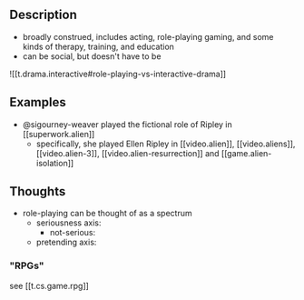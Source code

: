 
## Description

- broadly construed, includes acting, role-playing gaming, and some kinds of therapy, training, and education
- can be social, but doesn't have to be

![[t.drama.interactive#role-playing-vs-interactive-drama]]

## Examples

- @sigourney-weaver played the fictional role of Ripley in [[superwork.alien]]
  - specifically, she played Ellen Ripley in [[video.alien]], [[video.aliens]], [[video.alien-3]], [[video.alien-resurrection]] and [[game.alien-isolation]]
  
## Thoughts

- role-playing can be thought of as a spectrum
  - seriousness axis:
    - not-serious: 
  - pretending axis:

### "RPGs"

see [[t.cs.game.rpg]]
